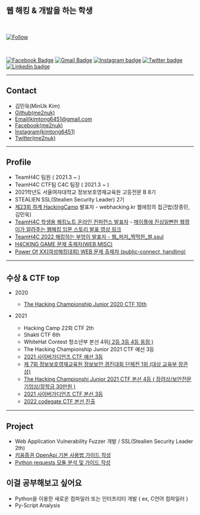 ## 웹 해킹 & 개발을 하는 학생

<br>

<!-- [![Hits](https://hits.seeyoufarm.com/api/count/incr/badge.svg?url=https%3A%2F%2Fgithub.com%2Fkimminwyk&count_bg=%2379C83D&title_bg=%23555555&icon=&icon_color=%23E7E7E7&title=hits&edge_flat=false)](https://github.com/kimminwyk) -->

[![Follow](https://shields.io/github/followers/me2nuk?label=Follow)](https://github.com/me2nuk)


<br>

  [![Facebook Badge](https://img.shields.io/badge/Facebook-1877F2?style=for-the-badge&logo=facebook&logoColor=white)](https://www.facebook.com/me2nuk)
  [![Gmail Badge](https://img.shields.io/badge/Gmail-D14836?style=for-the-badge&logo=gmail&logoColor=white)](mailto:kimtong6451@gmail.com)
  [![Instagram badge](https://img.shields.io/badge/Instagram-E4405F?style=for-the-badge&logo=instagram&logoColor=white)](https://instagram.com/kimtong6451)
  [![Twitter badge](https://img.shields.io/badge/Twitter-1DA1F2?style=for-the-badge&logo=twitter&logoColor=white)](https://twitter.com/me2nuk)
  [![Linkedin badge](https://img.shields.io/badge/LinkedIn-0077B5?style=for-the-badge&logo=linkedin&logoColor=white)](https://www.linkedin.com/in/min-uk-kim-b570a91ba/)

  
  

<hr>

## Contact

  * 김민욱(MinUk Kim)
  * [Github(me2nuk)](https://github.com/me2nuk)
  * [Email(kimtong6451@gmail.com](mailto:kimtong6451@gmail.com)
  * [Facebook(me2nuk)](https://www.facebook.com/me2nuk)
  * [Instagram(kimtong6451)](https://instagram.com/kimtong6451)
  * [Twitter(me2nuk)](https://twitter.com/me2nuk)

* * *

## Profile

  * TeamH4C 팀원 ( 2021.3 ~ )
  * TeamH4C CTF팀 C4C 팀장 ( 2021.3 ~ )
  * 2021학년도 서울여자대학교 정보보호영재교육원 고등전문 B 8기
  * STEALIEN SSL(Stealien Security Leader) 2기
  * [제23회 하계 HackingCamp](http://hackingcamp.org/) 발표자 - webhacking.kr 웹에킹의 접근법(장종민, 김민욱)
  * [TeamH4C 학생용 해킹노트 온라인 컨퍼런스 발표자](https://www.facebook.com/teamh4c/photos/a.180951688666243/4371028729658497/) - [메이플에 진심일뻔한 웹쟁이가 알려주는 웹해킹 입문 스토리 발표 영상 링크](https://youtu.be/FXrE4cI_oW8)
  * [TeamH4C 2022 해킹하는 부엉이 발표자 - 웹_퍼저_찍먹한_썰.ssul](https://www.youtube.com/watch?v=RgidYMxFfkw)
  * [H4CKING GAME 문제 출제자(WEB,MISC)](https://h4ckingga.me/challenges)
  * [Power Of XX(여성해킹대회) WEB 문제 출제자 (public-connect, handling)]()

* * *

## 수상 & CTF top

  + 2020

    + [The Hacking Championship Junior 2020 CTF 10th](http://www.kukinews.com/newsView/kuk202011260227)

  + 2021

    + Hacking Camp 22회 CTF 2th
    + Shakti CTF 6th
    + WhiteHat Contest 청소년부 본선 4위[( 2등 3등 4등 동점 )](https://www.facebook.com/whitehatcontest/photos/pcb.1747420522110088/1747419815443492)
    + The Hacking Championship Junior 2021 CTF 예선 3등
    + [2021 사이버가디언즈 CTF 예선 3등](https://www.facebook.com/dreamhack.io/photos/a.124467269979127/125957156496805/)
    + [제 7회 정보보호영재교육원 정보보안 경진대회 단체전 1위 (대상 교육부 장관상)](https://www.facebook.com/teamh4c/photos/a.180951688666243/4475199182574784/)
    + [The Hacking Championshi Junior 2021 CTF 본선 4등 ( 장려상/보안전문기업상/장학금 30만원 )](https://www.facebook.com/photo?fbid=1432603427133909&set=pcb.1432603830467202)
    + [2021 사이버가디언즈 CTF 본선 3등](https://www.facebook.com/dreamhack.io/photos/a.124467269979127/127564286336092)
    + [2022 codegate CTF 본선 진출](http://codegate.org/data/attach/202203/20220301124605.jpg)

* * *

## Project

  + Web Application Vulnerability Fuzzer 개발 / SSL(Stealien Security Leader 2th)
  + [키움증권 OpenApi 기본 사용법 가이드 작성](https://github.com/me2nuk/stockOpenAPI)
  + [Python requests 모듈 분석 및 가이드 작성](https://me2nuk.com/Python-requests-module-example/)

## 이걸 공부해보고 싶어요

+ Python을 이용한 새로운 컴파일러 또는 인터프리터 개발 ( ex, C언어 컴파일러 )
+ Py-Script Analysis
